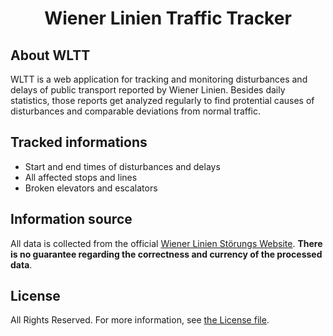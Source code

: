 <h1 align="center">Wiener Linien Traffic Tracker</h1>

## About WLTT

WLTT is a web application for tracking and monitoring disturbances and delays of public transport reported by Wiener Linien. Besides daily statistics, those reports get analyzed regularly to find protential causes of disturbances and comparable deviations from normal traffic.

## Tracked informations

- Start and end times of disturbances and delays
- All affected stops and lines
- Broken elevators and escalators

## Information source

All data is collected from the official [Wiener Linien Störungs Website](https://www.wienerlinien.at/eportal3/ep/programView.do?pageTypeId=66526&channelId=-46588&programId=69817). __There is no guarantee regarding the correctness and currency of the processed data__.

## License

All Rights Reserved. For more information, see [the License file](license.md).
